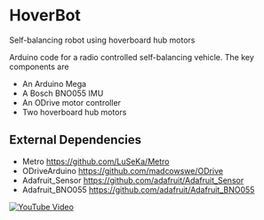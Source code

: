 # HoverBot
Self-balancing robot using hoverboard hub motors

Arduino code for a radio controlled self-balancing vehicle.
The key components are
* An Arduino Mega
* A Bosch BNO055 IMU
* An ODrive motor controller
* Two hoverboard hub motors

## External Dependencies
* Metro https://github.com/LuSeKa/Metro
* ODriveArduino https://github.com/madcowswe/ODrive
* Adafruit_Sensor https://github.com/adafruit/Adafruit_Sensor
* Adafruit_BNO055 https://github.com/adafruit/Adafruit_BNO055


[![YouTube Video](https://img.youtube.com/vi/jp_vRK7mbwY/0.jpg)](https://www.youtube.com/watch?v=jp_vRK7mbwY)

